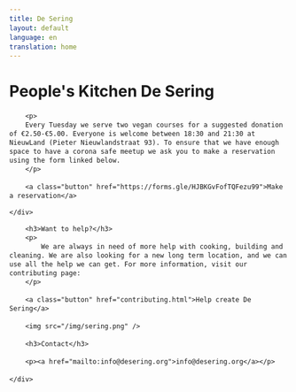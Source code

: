```yaml
---
title: De Sering
layout: default
language: en
translation: home
---
```


<div class="row">
	<div class="container">
		<h1>People's Kitchen De Sering</h1>

		<p>
		Every Tuesday we serve two vegan courses for a suggested donation of €2.50-€5.00. Everyone is welcome between 18:30 and 21:30 at NieuwLand (Pieter Nieuwlandstraat 93). To ensure that we have enough space to have a corona safe meetup we ask you to make a reservation using the form linked below.
		</p>

		<a class="button" href="https://forms.gle/HJBKGvFofTQFezu99">Make a reservation</a>
		
<!-- 		<p>
			Coming together for dinner every Tuesdays and Thursdays, for €2,50.
			Everyone is welcome starting from 18:30 and the kitchen stays open
			till 21:00. The food is vegetarian, and there is always a vegan option
			available.
		</p>

		<h3>Location</h3>
		<p>
			The location is the Middenweg 22 in Amsterdam-East. We leave the
			door open – you have to go through a tunnel and then you enter the
			garden. In the back is the building of de Sering.
			<strong>Be careful not to make any noise in the garden!</strong> Our
			neighbors can hear everything, and we like to stay on friendly terms
			with them.
		</p> -->

<!-- 		<h3>Reservations</h3>
		<p>
			We reach people through various platforms and we need some indication
			of attendance. At this time we have a maximum capacity of 40 people.
			<a href="reservations.html">Reserve a spot</a> to be sure you can join
			for dinner!
		</p>
		<a class="button" href="reservations.html">Reserve for dinner</a> -->
	</div>
</div>

<!-- <div class="row">
	<div class="container-wide">
		<div class="agenda">
			<h3>Agenda</h3>

			{% for event in site.data.events %}

			{% unless prev.date == event.date %}
			<h4>{{ event.date | date: "%A %e %B %Y" }}</h4>
			{% endunless %}

			<div class="event">
				<span class="event-desc">
					{{ event.description-en | default: event.description-nl }}
					{% if event.xr %}
						<a href="https://extinctionrebellion.nl/en/">(Extinction Rebellion)</a>
					{% endif %}
				</span>
				<span class="event-details">
					{% if event.fb-url %}
					<a class="event-fb" href="{{ event.fb-url }}"></a>
					{% endif %}
					<span class="event-time">{{ event.time }}</span>
				</span>
			</div>

			{% assign prev = event %}
			{% endfor %}

		</div>

	</div>
</div> -->

<div class="row">
	<div class="container">

        <h3>Want to help?</h3>
		<p>
			We are always in need of more help with cooking, building and cleaning. We are also looking for a new long term location, and we can use all the help we can get. For more information, visit our contributing page: 
		</p>

		<a class="button" href="contributing.html">Help create De Sering</a>

		<img src="/img/sering.png" />

		<h3>Contact</h3>

		<p><a href="mailto:info@desering.org">info@desering.org</a></p>

	</div>
</div>
